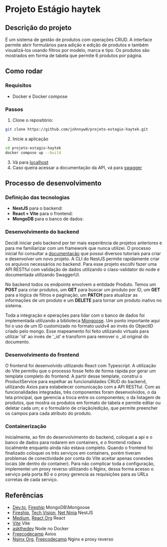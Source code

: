 # Projeto Estágio haytek

## Descrição do projeto

É um sistema de gestão de produtos com operações CRUD. A interface permite abrir formulários para adição e edição de produtos e também visualizá-los usando filtros por modelo, marca e tipo. Os produtos são mostrados em forma de tabela que permite 6 produtos por página.


## Como rodar
### Requisitos

- Docker e Docker compose

### Passos
1. Clone o repositório:
```bash
git clone https://github.com/johnnyw0/projeto-estagio-haytek.git
```
2. Inicie a aplicação
```bash
cd projeto-estagio-haytek
docker compose up --build
```
3. Vá para [localhost](http://localhost)
4. Caso queira acessar a documentação da API, vá para [swagger](http://localhost:docs)
## Processo de desenvolvimento

### Definição das tecnologias
- **NestJS** para o backend:
- **React + Vite** para o frontend:
- **MongoDB** para o banco de dados:

### Desenvolvimento do backend

Decidi iniciar pelo backend por ter mais experiência de projetos anteriores e para me familiarizar com um framework que nunca utilizei. O processo inicial foi consultar a [documentação](https://docs.nestjs.com/first-steps) que possui diversos tutoriais para criar e desenvolver um novo projeto. A CLI do NestJS permite rapidamente criar os arquivos necessários no backend. Para esse projeto escolhi fazer uma API RESTful com validação de dados utilizando o class-validator do node e documentada utilizando SwaggerUI.

No backend todos os endpoints envolvem a entidade Produto. Temos um **POST** para criar produtos, um **GET** para buscar um produto por ID, um **GET** para a lógica de filtros e paginação, um **PATCH** para atualizar as informações de um produto e um **DELETE** para tornar um produto inativo no sistema.

Toda a integração e operações para lidar com o banco de dados foi implementada utilizando a biblioteca [Mongoose](https://mongoosejs.com/). Um ponto importante aqui foi o uso de um ID customizado no formato uuidv4 ao invés do ObjectID criado pelo mongo. Esse mapeamento foi feito utilizando virtuals para utilizar 'id' ao invés de '_id' e transform para remover o _id original do documento. 

### Desenvolvimento do frontend

O frontend foi desenvolvido utilizando React com Typescript. A utilização do Vite permitiu que o processo fosse feito de forma rápida por gerar um template completo do frontend. A partir desse template, construí o ProductService para espelhar as funcionalidades CRUD do backend, utilizando Axios para estabelecer comunicação com a API RESTful. Com as funcionalidades integradas, três componentes foram desenvolvidos, o da tela principal, que gerencia a troca entre os componentes; o da listagem de produtos, que mostra os produtos em formato de tabela e permite editar ou deletar cada um; e o formulário de criação/edição, que permite preencher os campos para cada atributo do produto.

### Containerização

Inicialmente, ao fim do desenvolvimento do backend, coloquei a api e o banco de dados para rodarem em containers, e o frontend rodava localmente enquanto ainda não estava completo. Quando o frontend foi finalizado coloquei os três serviços em containers, porém tiveram problemas de conectividade por conta do Vite aceitar apenas conexões locais (de dentro do container). Para não complicar toda a configuração, implementei um proxy reverso utilizando o Nginx, dessa forma acesso o serviço pela porta 80 e o proxy gerencia as requisições para as URLs corretas de cada serviço.










## Referências
- [Dev.to](https://dev.to/munisekharudavalapati/mongoose-with-nestjs-and-mongodb-a-complete-guide-by-munisekhar-udavalapati-57b5), [Fireship](https://youtu.be/-bt_y4Loofg?si=BKy60HCvUzBpAaYQ) MongoDB\Mongoose
- [Fireship](https://youtu.be/0M8AYU_hPas?si=vr2zoRms_nR2ss-Y), [Tech Vision](https://youtu.be/IdsBwplQAMw?si=b5p4fkVcNUVF8P1d), [Net Ninja](https://www.youtube.com/watch?v=pcX97ZrTE6M&list=PL4cUxeGkcC9g8YFseGdkyj9RH9kVs_cMr) NestJS
- [Medium](https://medium.com/nerd-for-tech/react-js-services-854be54a6ba1), [React Org](https://pt-br.legacy.reactjs.org/docs/getting-started.html) React
- [Vite](https://vite.dev/guide/env-and-mode) Vite
- [askthedev](https://askthedev.com/question/how-can-i-set-up-the-most-recent-version-of-node-js-in-a-docker-container/) Node no Docker
- [Freecodecamp](https://www.freecodecamp.org/news/how-to-fetch-api-data-in-react-using-axios/) Axios
- [Nginx Org](https://nginx.org/en/), [Freecodecamp](https://www.freecodecamp.org/portuguese/news/como-configurar-um-proxy-reverso-de-modo-facil-e-seguro-com-docker-nginx-e-letsencrypt/) Nginx e proxy reverso
